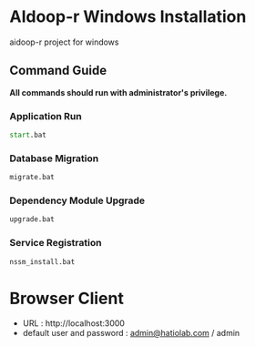 # AIdoop-r Windows Installation
aidoop-r project for windows 

## Command Guide

**All commands should run with administrator's privilege.**


### Application Run

```cmd
start.bat
```

### Database Migration

```cmd
migrate.bat
```

### Dependency Module Upgrade
```cmd
upgrade.bat
```

### Service Registration
```cmd
nssm_install.bat
```

# Browser Client

- URL : http://localhost:3000
- default user and password : admin@hatiolab.com / admin
